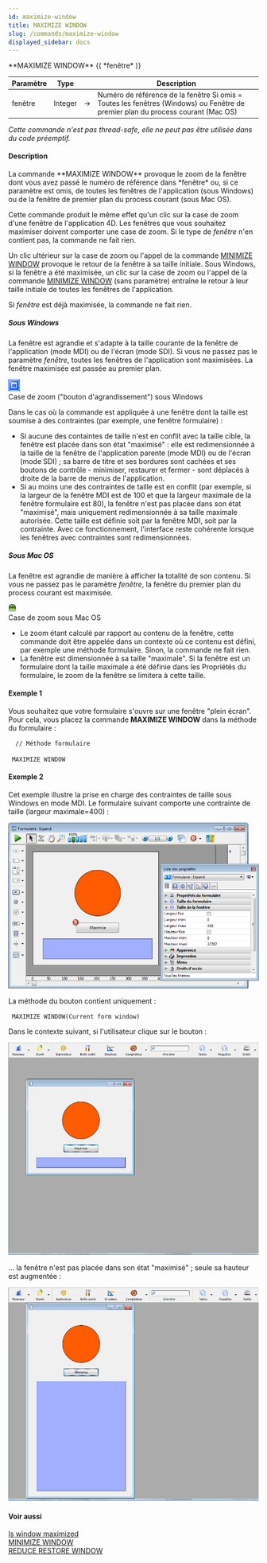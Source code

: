 ```yaml
---
id: maximize-window
title: MAXIMIZE WINDOW
slug: /commands/maximize-window
displayed_sidebar: docs
---
```


<!--REF #_command_.MAXIMIZE WINDOW.Syntax-->**MAXIMIZE WINDOW** {( *fenêtre* )}<!-- END REF-->
<!--REF #_command_.MAXIMIZE WINDOW.Params-->
| Paramètre | Type |  | Description |
| --- | --- | --- | --- |
| fenêtre | Integer | &#8594;  | Numéro de référence de la fenêtre Si omis = Toutes les fenêtres (Windows) ou Fenêtre de premier plan du process courant (Mac OS) |

<!-- END REF-->

*Cette commande n'est pas thread-safe, elle ne peut pas être utilisée dans du code préemptif.*


#### Description 

<!--REF #_command_.MAXIMIZE WINDOW.Summary-->La commande **MAXIMIZE WINDOW** provoque le zoom de la fenêtre dont vous avez passé le numéro de référence dans *fenêtre* ou, si ce paramètre est omis, de toutes les fenêtres de l'application (sous Windows) ou de la fenêtre de premier plan du process courant (sous Mac OS).<!-- END REF--> 

Cette commande produit le même effet qu'un clic sur la case de zoom d'une fenêtre de l'application 4D. Les fenêtres que vous souhaitez maximiser doivent comporter une case de zoom. Si le type de *fenêtre* n'en contient pas, la commande ne fait rien.

Un clic ultérieur sur la case de zoom ou l'appel de la commande [MINIMIZE WINDOW](minimize-window.md) provoque le retour de la fenêtre à sa taille initiale. Sous Windows, si la fenêtre a été maximisée, un clic sur la case de zoom ou l'appel de la commande [MINIMIZE WINDOW](minimize-window.md) (sans paramètre) entraîne le retour à leur taille initiale de toutes les fenêtres de l'application.

Si *fenêtre* est déjà maximisée, la commande ne fait rien.

##### Sous Windows 

La fenêtre est agrandie et s'adapte à la taille courante de la fenêtre de l'application (mode MDI) ou de l'écran (mode SDI). Si vous ne passez pas le paramètre *fenêtre*, toutes les fenêtres de l'application sont maximisées. La fenêtre maximisée est passée au premier plan. 

![](../assets/en/commands/pict39344.fr.png)  
Case de zoom ("bouton d'agrandissement") sous Windows

Dans le cas où la commande est appliquée à une fenêtre dont la taille est soumise à des contraintes (par exemple, une fenêtre formulaire) :

* Si aucune des containtes de taille n'est en conflit avec la taille cible, la fenêtre est placée dans son état "maximisé" : elle est redimensionnée à la taille de la fenêtre de l'application parente (mode MDI) ou de l'écran (mode SDI) ; sa barre de titre et ses bordures sont cachées et ses boutons de contrôle - minimiser, restaurer et fermer - sont déplacés à droite de la barre de menus de l'application.
* Si au moins une des contraintes de taille est en conflit (par exemple, si la largeur de la fenêtre MDI est de 100 et que la largeur maximale de la fenêtre formulaire est 80), la fenêtre n'est pas placée dans son état "maximisé", mais uniquement redimensionnée à sa taille maximale autorisée. Cette taille est définie soit par la fenêtre MDI, soit par la contrainte. Avec ce fonctionnement, l'interface reste cohérente lorsque les fenêtres avec contraintes sont redimensionnées.

##### Sous Mac OS 

La fenêtre est agrandie de manière à afficher la totalité de son contenu. Si vous ne passez pas le paramètre *fenêtre*, la fenêtre du premier plan du process courant est maximisée. 

![](../assets/en/commands/pict39345.fr.png)  
Case de zoom sous Mac OS

* Le zoom étant calculé par rapport au contenu de la fenêtre, cette commande doit être appelée dans un contexte où ce contenu est défini, par exemple une méthode formulaire. Sinon, la commande ne fait rien.
* La fenêtre est dimensionnée à sa taille "maximale". Si la fenêtre est un formulaire dont la taille maximale a été définie dans les Propriétés du formulaire, le zoom de la fenêtre se limitera à cette taille.

#### Exemple 1 

Vous souhaitez que votre formulaire s'ouvre sur une fenêtre "plein écran". Pour cela, vous placez la commande **MAXIMIZE WINDOW** dans la méthode du formulaire :

```4d
  // Méthode formulaire
 
 MAXIMIZE WINDOW
```

#### Exemple 2 

Cet exemple illustre la prise en charge des contraintes de taille sous Windows en mode MDI. Le formulaire suivant comporte une contrainte de taille (largeur maximale=400) :

![](../assets/en/commands/pict1476223.fr.png)

La méthode du bouton contient uniquement :

```4d
 MAXIMIZE WINDOW(Current form window)
```

Dans le contexte suivant, si l'utilisateur clique sur le bouton :

![](../assets/en/commands/pict1476225.fr.png)

... la fenêtre n'est pas placée dans son état "maximisé" ; seule sa hauteur est augmentée :

![](../assets/en/commands/pict1476363.fr.png)

#### Voir aussi 

[Is window maximized](is-window-maximized.md)  
[MINIMIZE WINDOW](minimize-window.md)  
[REDUCE RESTORE WINDOW](reduce-restore-window.md)  